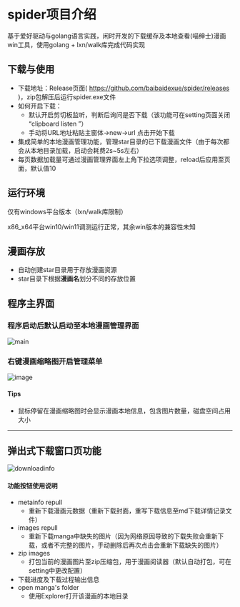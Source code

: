 # spider项目介绍

基于爱好驱动与golang语言实践，闲时开发的下载缓存及本地查看(喵绅士)漫画win工具，使用golang + lxn/walk库完成代码实现


## 下载与使用

* 下载地址：Release页面( https://github.com/baibaidexue/spider/releases )，zip包解压后运行spider.exe文件
* 如何开启下载：
     * 默认开启剪切板监听，判断后询问是否下载（该功能可在setting页面关闭 “clipboard listen ”）
     * 手动将URL地址粘贴主窗体->new->url 点击开始下载
* 集成简单的本地漫画管理功能，管理star目录的已下载漫画文件（由于每次都会从本地目录加载，启动会耗费2s~5s左右）
* 每页数据加载量可通过漫画管理界面左上角下拉选项调整，reload后应用至页面，默认值10


## 运行环境
仅有windows平台版本（lxn/walk库限制）

x86_x64平台win10/win11调测运行正常，其余win版本的兼容性未知

## 漫画存放

* 自动创建star目录用于存放漫画资源
* star目录下根据**漫画名**划分不同的存放位置

## 程序主界面

### 程序启动后默认启动至本地漫画管理界面

![main](https://user-images.githubusercontent.com/84616906/131244648-984a7371-491d-4146-b1bb-187973cd3ae6.png)

### 右键漫画缩略图开启管理菜单

![image](https://user-images.githubusercontent.com/84616906/131247493-140d36a3-9fde-4aa2-92db-bff03ac4a67d.png)

#### Tips
* 鼠标停留在漫画缩略图时会显示漫画本地信息，包含图片数量，磁盘空间占用大小

_____________________
## 弹出式下载窗口页功能


![downloadinfo](https://user-images.githubusercontent.com/84616906/123549412-794e2800-d79b-11eb-97e4-28f3955f786e.png)

#### 功能按钮使用说明

* metainfo repull
    - 重新下载漫画元数据（重新下载封面，重写下载信息至md下载详情记录文件）
* images repull
    - 重新下载manga中缺失的图片（因为网络原因导致的下载失败会重新下载，或者不完整的图片，手动删除后再次点击会重新下载缺失的图片）
* zip images
    - 打包当前的漫画图片至zip压缩包，用于漫画阅读器（默认自动打包，可在setting中更改配置）
* 下载进度及下载过程输出信息
* open manga's folder
    - 使用Explorer打开该漫画的本地目录
